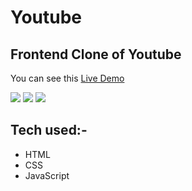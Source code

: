 # Youtube

## Frontend Clone of Youtube

You can see this
[Live Demo](https://rishav-02.github.io/Youtube/) <br>

<img src="https://user-images.githubusercontent.com/100300441/210730373-bb0a3d39-625e-4a12-a0ac-5417bd4fe0a2.png">
<img src="https://user-images.githubusercontent.com/100300441/210730404-36d5d6f8-c992-49ec-bb94-fdd6cd28ae0e.png"> 
<img src="https://user-images.githubusercontent.com/100300441/210730420-183358af-ec61-4bcc-b36a-5942fee1326d.png" >

## Tech used:-

* HTML
* CSS
* JavaScript
